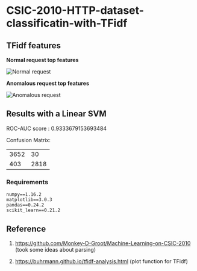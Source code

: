 # CSIC-2010-HTTP-dataset-classificatin-with-TFidf

## TFidf features

**Normal request top features**

![Normal request](./figs/normal.png)

**Anomalous request top features**

![Anomalous request](./figs/anomalous.png)

## Results with a Linear SVM
ROC-AUC score : 0.9333679153693484

Confusion Matrix: 

|    |    | 
|----|----|
|3652|30  | 
| 403|2818|

### Requirements
```
numpy==1.16.2
matplotlib==3.0.3
pandas==0.24.2
scikit_learn==0.21.2
```

## Reference
1) https://github.com/Monkey-D-Groot/Machine-Learning-on-CSIC-2010 (took some ideas about parsing)

2) https://buhrmann.github.io/tfidf-analysis.html (plot function for TFidf)

